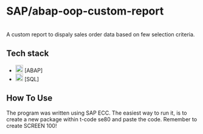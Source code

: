 # SAP/abap-oop-custom-report
</br>
A custom report to dispaly sales order data based on few selection criteria.

## Tech stack
 -  <img src='https://www.radicaltechnologies.co.in/wp-content/uploads/2016/07/SAP-ABAP.jpg' height='20' alt='SAP ABAP' /> [ABAP] 
 -  <img src='https://w7.pngwing.com/pngs/167/148/png-transparent-microsoft-azure-sql-database-microsoft-sql-server-database-blue-text-logo.png' height='20' alt='SQL'/> [SQL]
## How To Use

The program was written using SAP ECC. The easiest way to run it, is to create a new package within t-code se80 and paste the code. Remember to create SCREEN 100!
